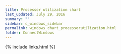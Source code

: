 ```yaml
---
title: Processor utilization chart
last_updated: July 29, 2016
summary: ""
sidebar: c_windows_sidebar
permalink: windows_chart_processorutilization.html
folder: ConnectWindows
---
```





{% include links.html %}
